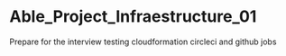 # Able_Project_Infraestructure_01
Prepare for the interview testing cloudformation circleci and github jobs
